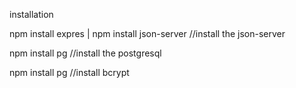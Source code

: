 installation

npm install expres
|
npm install json-server //install the json-server

npm install pg  //install the postgresql

npm install pg  //install bcrypt